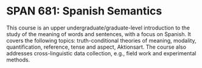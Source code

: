 # SPAN 681: Spanish Semantics

This course is an upper undergraduate/graduate-level introduction to the study of the meaning of words and sentences, with a focus on Spanish. It covers the following topics: truth-conditional theories of meaning, modality, quantification, reference, tense and aspect, Aktionsart. The course also addresses cross-linguistic data collection, e.g., field work and experimental methods.